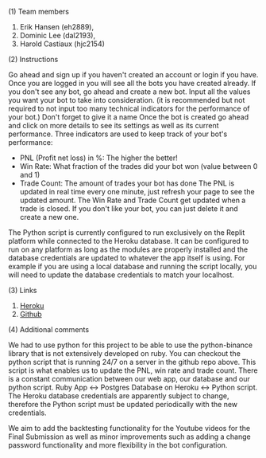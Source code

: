 (1) Team members
1. Erik Hansen (eh2889),
2. Dominic Lee (dal2193),
3. Harold Castiaux (hjc2154)

(2) Instructions

Go ahead and sign up if you haven't created an account or login if you have.
Once you are logged in you will see all the bots you have created already.
If you don't see any bot, go ahead and create a new bot.
Input all the values you want your bot to take into consideration.
(it is recommended but not required to not input too many technical indicators for the performance of your bot.)
Don't forget to give it a name
Once the bot is created go ahead and click on more details to see its settings as well as its current performance.
Three indicators are used to keep track of your bot's performance:
- PNL (Profit net loss) in %: The higher the better!
- Win Rate: What fraction of the trades did your bot won (value between 0 and 1)
- Trade Count: The amount of trades your bot has done
The PNL is updated in real time every one minute, just refresh your page to see the updated amount.
The Win Rate and Trade Count get updated when a trade is closed.
If you don't like your bot, you can just delete it and create a new one.

The Python script is currently configured to run exclusively on the Replit platform while 
connected to the Heroku database. It can be configured to run on any platform as long
as the modules are properly installed and the database credentials are updated to 
whatever the app itself is using. For example if you are using a local database and 
running the script locally, you will need to update the database credentials to match your localhost.


(3) Links

1. [Heroku](https://comsw4152-trading-bot-app.herokuapp.com/)
2. [Github](https://github.com/domlee590/TradingBotApp)

(4) Additional comments

We had to use python for this project to be able to use the python-binance library that is not extensively developed on ruby.
You can checkout the python script that is running 24/7 on a server in the github repo above.
This script is what enables us to update the PNL, win rate and trade count.
There is a constant communication between our web app, our database and our python script.
Ruby App <-> Postgres Database on Heroku <-> Python script. The Heroku database credentials are apparently subject to change, 
therefore the Python script must be updated periodically with the new credentials.

We aim to add the backtesting functionality for the Youtube videos for the Final Submission as well as minor improvements
such as adding a change password functionality and more flexibility in the bot configuration.